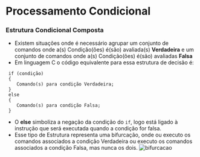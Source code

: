 # Processamento Condicional

### Estrutura Condicional Composta

+ Existem situações onde é necessário agrupar um conjunto de comandos onde a(s) Condição(ões) é(são) avaliada(s) **Verdadeira** e um conjunto de comandos onde a(s) Condição(ões) é(são) avaliadas **Falsa**
+ Em linguagem C o código equivalente para essa estrutura de decisão é:
```
 if (condição)
 {
    Comando(s) para condição Verdadeira;
 }
 else
 {
    Comando(s) para condição Falsa;
 }
 ```
 + O **else** simboliza a negação da condição do ```if```, logo está ligado à instrução que será executada quando a condição for falsa.
 + Esse tipo de Estrutura representa uma bifurcação, onde ou executo os comandos associados a condição Verdadeira ou executo os comandos associados a condição Falsa, mas nunca os dois.
![bifurcacao](/markdowns/bifurcacao.png)
